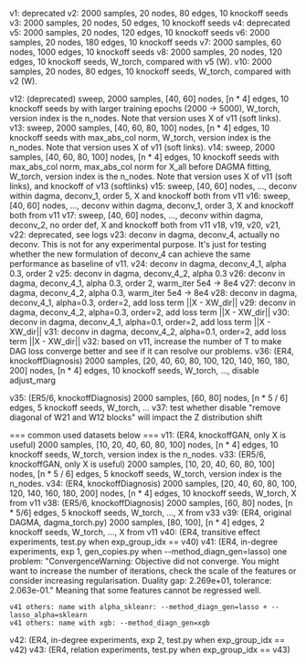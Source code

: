 v1: deprecated
v2: 2000 samples, 20 nodes, 80 edges, 10 knockoff seeds
v3: 2000 samples, 20 nodes, 50 edges, 10 knockoff seeds
v4: deprecated
v5: 2000 samples, 20 nodes, 120 edges, 10 knockoff seeds
v6: 2000 samples, 20 nodes, 180 edges, 10 knockoff seeds
v7: 2000 samples, 60 nodes, 1000 edges, 10 knockoff seeds
v8: 2000 samples, 20 nodes, 120 edges, 10 knockoff seeds, W_torch, compared with v5 (W).
v10: 2000 samples, 20 nodes, 80 edges, 10 knockoff seeds, W_torch, compared with v2 (W).

v12: (deprecated) sweep, 2000 samples, [40, 60] nodes, [n * 4] edges, 10 knockoff seeds by with larger training epochs (2000 -> 5000), W_torch, version index is the n_nodes. Note that version uses X of v11 (soft links).
v13: sweep, 2000 samples, [40, 60, 80, 100] nodes, [n * 4] edges, 10 knockoff seeds with max_abs_col norm, W_torch, version index is the n_nodes. Note that version uses X of v11 (soft links).
v14: sweep, 2000 samples, [40, 60, 80, 100] nodes, [n * 4] edges, 10 knockoff seeds with max_abs_col norm, max_abs_col norm for X_all before DAGMA fitting, W_torch, version index is the n_nodes. Note that version uses X of v11 (soft links), and knockoff of v13 (softlinks)
v15: sweep, [40, 60] nodes, ..., deconv within dagma, deconv_1, order 5, X and knockoff both from v11
    v16: sweep, [40, 60] nodes, ..., deconv within dagma, deconv_1, order 3, X and knockoff both from v11
    v17: sweep, [40, 60] nodes, ..., deconv within dagma, deconv_2, no order def, X and knockoff both from v11
v18, v19, v20, v21, v22: deprecated, see logs
v23: deconv in dagma, deconv_4, actually no deconv. This is not for any experimental purpose. It's just for testing whether the new formulation of deconv_4 can achieve the same performance as baseline of v11.
v24: deconv in dagma, deconv_4_1, alpha 0.3, order 2
v25: deconv in dagma, deconv_4_2, alpha 0.3
v26: deconv in dagma, deconv_4_1, alpha 0.3, order 2, warm_iter 5e4 -> 8e4
v27: deconv in dagma, deconv_4_2, alpha 0.3, warm_iter 5e4 -> 8e4
v28: deconv in dagma, deconv_4_1, alpha=0.3, order=2, add loss term ||X - XW_dir||
v29: deconv in dagma, deconv_4_2, alpha=0.3, order=2, add loss term ||X - XW_dir||
v30: deconv in dagma, deconv_4_1, alpha=0.1, order=2, add loss term ||X - XW_dir||
v31: deconv in dagma, deconv_4_2, alpha=0.1, order=2, add loss term ||X - XW_dir||
v32: based on v11, increase the number of T to make DAG loss converge better and see if it can resolve our problems.
v36: (ER4, knockoffDiagnosis)
    2000 samples, [20, 40, 60, 80, 100, 120, 140, 160, 180, 200] nodes, [n * 4] edges, 10 knockoff seeds, W_torch, ..., disable adjust_marg

v35: (ER5/6, knockoffDiagnosis)
    2000 samples, [60, 80] nodes, [n * 5 / 6] edges, 5 knockoff seeds, W_torch, ...
v37: test whether disable "remove diagonal of W21 and W12 blocks" will impact the Z distribution shift

=== common used datasets below ===
v11: (ER4, knockoffGAN, only X is useful) 
    2000 samples, [10, 20, 40, 60, 80, 100] nodes, [n * 4] edges, 10 knockoff seeds, W_torch, version index is the n_nodes.
v33: (ER5/6, knockoffGAN, only X is useful)
    2000 samples, [10, 20, 40, 60, 80, 100] nodes, [n * 5 / 6] edges, 5 knockoff seeds, W_torch, version index is the n_nodes.
v34: (ER4, knockoffDiagnosis)
    2000 samples, [20, 40, 60, 80, 100, 120, 140, 160, 180, 200] nodes, [n * 4] edges, 10 knockoff seeds, W_torch, X from v11
v38: (ER5/6, knockoffDiagnosis)
    2000 samples, [60, 80] nodes, [n * 5/6] edges, 5 knockoff seeds, W_torch, ..., X from v33
v39: (ER4, original DAGMA, dagma_torch.py)
    2000 samples, [80, 100], [n * 4] edges, 2 knockoff seeds, W_torch, ..., X from v11
v40: (ER4, transitive effect experiments, test.py when exp_group_idx == v40)
v41: (ER4, in-degree experiments, exp 1, gen_copies.py when --method_diagn_gen=lasso)
    one problem: "ConvergenceWarning: Objective did not converge. You might want to increase the number of iterations, check the scale of the features or consider increasing regularisation. Duality gap: 2.269e+01, tolerance: 2.063e-01." Meaning that some features cannot be regressed well.

    v41 others: name with alpha_skleanr: --method_diagn_gen=lasso + --lasso_alpha=sklearn
    v41 others: name with xgb: --method_diagn_gen=xgb

v42: (ER4, in-degree experiments, exp 2, test.py when exp_group_idx == v42)
v43: (ER4, relation experiments, test.py when exp_group_idx == v43)


